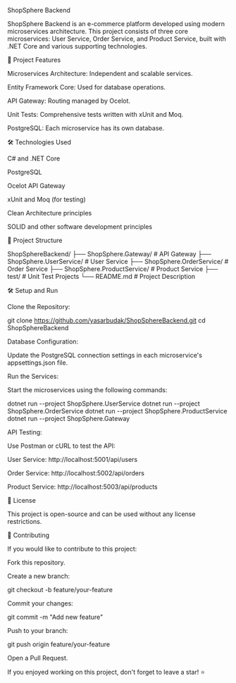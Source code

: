 ShopSphere Backend

ShopSphere Backend is an e-commerce platform developed using modern microservices architecture. This project consists of three core microservices: User Service, Order Service, and Product Service, built with .NET Core and various supporting technologies.

🚀 Project Features

Microservices Architecture: Independent and scalable services.

Entity Framework Core: Used for database operations.

API Gateway: Routing managed by Ocelot.

Unit Tests: Comprehensive tests written with xUnit and Moq.

PostgreSQL: Each microservice has its own database.

🛠️ Technologies Used

C# and .NET Core

PostgreSQL

Ocelot API Gateway

xUnit and Moq (for testing)

Clean Architecture principles

SOLID and other software development principles

📁 Project Structure

ShopSphereBackend/
├── ShopSphere.Gateway/        # API Gateway
├── ShopSphere.UserService/    # User Service
├── ShopSphere.OrderService/   # Order Service
├── ShopSphere.ProductService/ # Product Service
├── test/                      # Unit Test Projects
└── README.md                  # Project Description

🛠️ Setup and Run

Clone the Repository:

git clone https://github.com/yasarbudak/ShopSphereBackend.git
cd ShopSphereBackend

Database Configuration:

Update the PostgreSQL connection settings in each microservice's appsettings.json file.

Run the Services:

Start the microservices using the following commands:

dotnet run --project ShopSphere.UserService
dotnet run --project ShopSphere.OrderService
dotnet run --project ShopSphere.ProductService
dotnet run --project ShopSphere.Gateway

API Testing:

Use Postman or cURL to test the API:

User Service: http://localhost:5001/api/users

Order Service: http://localhost:5002/api/orders

Product Service: http://localhost:5003/api/products

📄 License

This project is open-source and can be used without any license restrictions.

🤝 Contributing

If you would like to contribute to this project:

Fork this repository.

Create a new branch:

git checkout -b feature/your-feature

Commit your changes:

git commit -m "Add new feature"

Push to your branch:

git push origin feature/your-feature

Open a Pull Request.

If you enjoyed working on this project, don't forget to leave a star! ⭐

